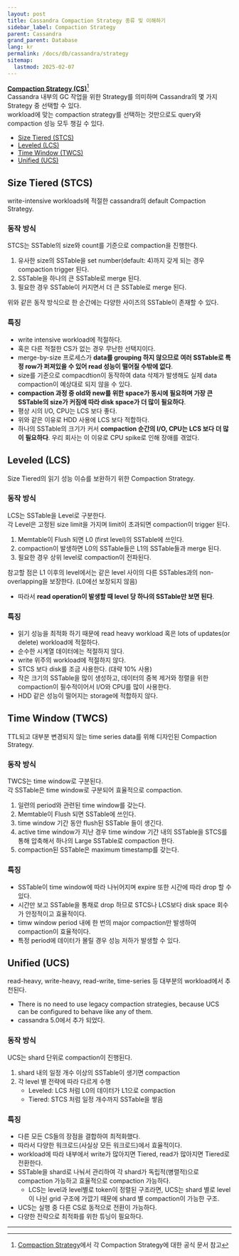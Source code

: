 ```yaml
---
layout: post
title: Cassandra Compaction Strategy 종류 및 이해하기
sidebar_label: Compaction Strategy
parent: Cassandra
grand_parent: Database
lang: kr
permalink: /docs/db/cassandra/strategy
sitemap:
  lastmod: 2025-02-07
---
```


**<u>Compaction Strategy (CS)</u>**[^1]  
Cassandra 내부의 GC 작업을 위한 Strategy를 의미하며 Cassandra의 몇 가지 Strategy 중 선택할 수 있다.  
workload에 맞는 compaction strategy를 선택하는 것만으로도 query와 compaction 성능 모두 챙길 수 있다.

* [Size Tiered (STCS)](#size-tiered-stcs)
* [Leveled (LCS)](#leveled-lcs)
* [Time Window (TWCS)](#time-window-twcs)
* [Unified (UCS)](#unified-ucs)

## Size Tiered (STCS)

write-intensive workloads에 적절한 cassandra의 default Compaction Strategy.

### 동작 방식

STCS는 SSTable의 size와 count를 기준으로 compaction을 진행한다.

1. 유사한 size의 SSTable을 set number(default: 4)까지 갖게 되는 경우 compaction trigger 된다.
2. SSTable을 하나의 큰 SSTable로 merge 된다.
3. 필요한 경우 SSTable이 커지면서 더 큰 SSTable로 merge 된다.

위와 같은 동작 방식으로 한 순간에는 다양한 사이즈의 SSTable이 존재할 수 있다.

### 특징

- write intensive workload에 적절하다.
- 혹은 다른 적절한 CS가 없는 경우 무난한 선택지이다.
- merge-by-size 프로세스가 **data를 grouping 하지 않으므로 여러 SSTable로 특정 row가 퍼져있을 수 있어 read 성능이 떨어질 수밖에 없다**.
- size를 기준으로 compacdtion이 동작하여 data 삭제가 발생해도 실제 data compaction이 예상대로 되지 않을 수 있다.
- **compaction 과정 중 old와 new를 위한 space가 동시에 필요하며 가장 큰 SSTable의 size가 커짐에 따라 disk space가 더 많이 필요하다**.
- 평상 시의 I/O, CPU는 LCS 보다 좋다.
- 위와 같은 이유로 HDD 사용에 LCS 보다 적합하다.
- 하나의 SSTable의 크기가 커서 **compaction 순간의 I/O, CPU는 LCS 보다 더 많이 필요하다**. 우리 회사는 이 이유로 CPU spike로 인해 장애를 겪었다.


## Leveled (LCS)

Size Tiered의 읽기 성능 이슈를 보완하기 위한 Compaction Strategy.

### 동작 방식

LCS는 SSTable을 Level로 구분한다.  
각 Level은 고정된 size limit을 가지며 limit이 초과되면 compaction이 trigger 된다.

1. Memtable이 Flush 되면 L0 (first level)의 SSTable에 쓰인다.
2. compaction이 발생하면 L0의 SSTable들은 L1의 SSTable들과 merge 된다.
3. 필요한 경우 상위 level로 compaction이 전파된다.

참고할 점은 L1 이후의 level에서는 같은 level 사이의 다른  SSTables과의 non-overlapping을 보장한다. (L0에선 보장되지 않음)
- 따라서 **read operation이 발생할 때 level 당 하나의 SSTable만 보면 된다**.

### 특징

- 읽기 성능을 최적화 하기 때문에 read heavy workload 혹은 lots of updates(or delete) workload에 적절하다.
- 순수한 시계열 데이터에는 적절하지 않다.
- write 위주의 workload에 적절하지 않다.
- STCS 보다 disk를 조금 사용한다. (대략 10% 사용)
- 작은 크기의 SSTable을 많이 생성하고, 데이터의 중복 제거와 정렬을 위한 compaction이 필수적이어서 I/O와 CPU를 많이 사용한다.
- HDD 같은 성능이 떨어지는 storage에 적합하지 않다.


## Time Window (TWCS)

TTL되고 대부분 변경되지 않는 time series data를 위해 디자인된 Compaction Strategy.

### 동작 방식

TWCS는 time window로 구분된다.  
각 SSTable은 time window로 구분되어 효율적으로 compaction.

1. 일련의 period와 관련된 time window를 갖는다.
2. Memtable이 Flush 되면 SSTable에 쓰인다.
2. time window 기간 동안 flush된 SSTable 들이 생긴다.
3. active time window가 지난 경우 time window 기간 내의 SSTable을 STCS를 통해 압축해서 하나의 Large SSTable로 compaction 한다.
4. compaction된 SSTable은 maximum timestamp를 갖는다.

### 특징

- SSTable이 time window에 따라 나뉘어지며 expire 또한 시간에 따라 drop 할 수 있다.
- 시간만 보고 SSTable을 통채로 drop 하므로 STCS나 LCS보다 disk space 회수가 안정적이고 효율적이다.
- timw window period 내에 한 번의 major compaction만 발생하여 compaction이 효율적이다.
- 특정 period에 데이터가 몰릴 경우 성능 저하가 발생할 수 있다.


## Unified (UCS)

read-heavy, write-heavy, read-write, time-series 등 대부분의 workload에서 추천된다.  
- There is no need to use legacy compaction strategies, because UCS can be configured to behave like any of them.
- cassandra 5.0에서 추가 되었다.

### 동작 방식

UCS는 shard 단위로 compaction이 진행된다.

1. shard 내의 일정 개수 이상의 SSTable이 생기면 compaction
2. 각 level 별 전략에 따라 다르게 수행
   - Leveled: LCS 처럼 L0의 데이터가 L1으로 compaction
   - Tiered:  STCS 처럼 일정 개수까지 SSTable을 쌓음

### 특징

- 다른 모든 CS들의 장점을 결합하여 최적화했다.
- 따라서 다양한 워크로드(사실상 모든 워크로드)에서 효율적이다.
- workload에 따라 내부에서 write가 많아지면 Tiered, read가 많아지면 Tiered로 전환한다.
- SSTable을 shard로 나눠서 관리하여 각 shard가 독립적(병렬적)으로 compaction 가능하고 효율적으로 compaction 가능하다.
    - LCS는 level과 level별로 token이 정렬된 구조라면, UCS는 shard 별로 level이 나뉜 grid 구조에 가깝기 때문에 shard 별 compaction이 가능한 구조.
- UCS는 실행 중 다른 CS로 동적으로 전환이 가능하다.
- 다양한 전략으로 최적화를 위한 튜닝이 필요하다.


---

[^1]: [Compaction Strategy](https://cassandra.apache.org/doc/latest/cassandra/managing/operating/compaction/index.html)에서 각 Compaction Strategy에 대한 공식 문서 참고
